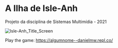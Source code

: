 # A Ilha de Isle-Anh
Projeto da disciplina de Sistemas Multimídia - 2021

![Isle-Anh_Title_Screen](https://user-images.githubusercontent.com/70720034/192544669-3b3fdc3a-e42c-4893-9716-e29b405b7c53.png)

Play the game: https://algumnome--danielmw.repl.co/
